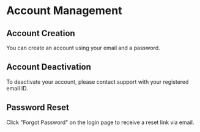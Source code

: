 # Account Management

## Account Creation
You can create an account using your email and a password.

## Account Deactivation
To deactivate your account, please contact support with your registered email ID.

## Password Reset
Click "Forgot Password" on the login page to receive a reset link via email.
